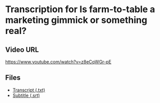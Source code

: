 # Transcription for Is farm-to-table a marketing gimmick or something real?
## Video URL
https://www.youtube.com/watch?v=z8eCqWGr-pE
 
## Files
- [Transcript (.txt)](./transcript.txt)
- [Subtitle (.srt)](./transcript.srt)
